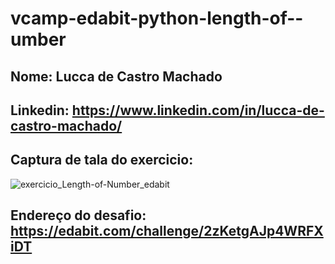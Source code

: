 # vcamp-edabit-python-length-of--umber

## Nome: Lucca de Castro Machado

## Linkedin: https://www.linkedin.com/in/lucca-de-castro-machado/

## Captura de tala do exercicio:
![exercicio_Length-of-Number_edabit](https://user-images.githubusercontent.com/91845800/161263681-f7045c33-fcbe-4bb7-8a90-d4f1c06fa5ee.png)

## Endereço do desafio: https://edabit.com/challenge/2zKetgAJp4WRFXiDT
